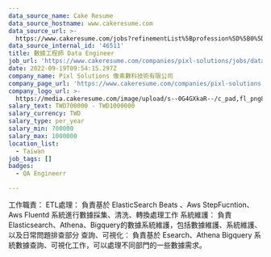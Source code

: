 ```yaml
---
data_source_name: Cake Resume
data_source_hostname: www.cakeresume.com
data_source_url: >-
  https://www.cakeresume.com/jobs?refinementList%5Bprofession%5D%5B0%5D=engineering_qa-engineer&refinementList%5Bsalary_currency%5D=TWD&range%5Bsalary_range%5D%5Bmin%5D=800096
data_source_internal_id: '46511'
title: 數據工程師 Data Engineer
job_url: 'https://www.cakeresume.com/companies/pixl-solutions/jobs/data-engineer-79c205'
date: 2022-09-19T09:54:15.297Z
company_name: Pixl Solutions 像素數科技術有限公司
company_page_url: 'https://www.cakeresume.com/companies/pixl-solutions'
company_logo_url: >-
  https://media.cakeresume.com/image/upload/s--0G4GXkaR--/c_pad,fl_png8,h_200,w_200/v1657261938/v98o2gg7yupqwiszltgj.png
salary_text: TWD700000 - TWD1000000
salary_currency: TWD
salary_type: per_year
salary_min: 700000
salary_max: 1000000
location_list:
  - Taiwan
job_tags: []
badges:
  - QA Engineerr

---
```


工作職責： ETL處理： 負責基於 ElasticSearch Beats 、Aws StepFucntion、Aws Fluentd 系統進行數據採集、清洗、轉換處理工作 系統維​​護： 負責Elasticsearch、Athena、Bigquery的數據系統維護，包括數據維護、系統維護、以及日常問題排查部分 查詢、可視化： 負責基於 Esearch、Athena Bigquery 系統數據查詢、可視化工作，可以處理不同部門的一些數據需求。